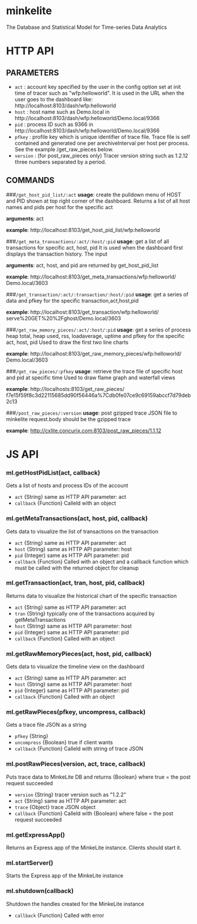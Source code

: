 # minkelite

The Database and Statistical Model for Time-series Data Analytics

# HTTP API

## PARAMETERS

- `act` : account key specified by the user in the config option set at init time of
tracer such as "wfp:helloworld".  It is used in the URL when the user goes to
the dashboard like: http://localhost:8103/dash/wfp:helloworld
- `host` : host name such as Demo.local in
http://localhost:8103/dash/wfp:helloworld/Demo.local/9366
- `pid` : process ID such as 9366 in
http://localhost:8103/dash/wfp:helloworld/Demo.local/9366
- `pfkey` : profile key which is unique identifier of trace file.  Trace file is
self contained and generated one per arechiveInterval per host per process.
See the example /get_raw_pieces below.
- `version` : (for post_raw_pieces only) Tracer version string such as 1.2.12 
three numbers separated by a period.

## COMMANDS
###`/get_host_pid_list/:act`
**usage**: create the pulldown menu of HOST and PID shown at top right corner of
	the dashboard.  Returns a list of all host names and pids per host for
	the specific act


**arguments**: act


**example**: http://localhost:8103/get_host_pid_list/wfp:helloworld

###`/get_meta_transactions/:act/:host/:pid`
**usage**: get a list of all transactions for specific act, host, pid  It is used
	when the dashboard first displays the transaction history.  The input


**arguments**: act, host, and pid are returned by get_host_pid_list


**example**: http://localhost:8103/get_meta_transactions/wfp:helloworld/
	Demo.local/3603

###`/get_transaction/:act/:transaction/:host/:pid`
**usage**: get a series of data and pfkey for the specific transaction,act,host,pid


**example**: http://localhost:8103/get_transaction/wfp:helloworld/
	serve%20GET%20%2Fghost/Demo.local/3603

###`/get_raw_memory_pieces/:act/:host/:pid`
**usage**: get a series of process heap total, heap used, rss, loadaverage, uptime
	and pfkey for the specific act, host, pid  Used to draw the first two line
	charts


**example**: http://localhost:8103/get_raw_memory_pieces/wfp:helloworld/
	Demo.local/3603

###`/get_raw_pieces/:pfkey`
**usage**: retrieve the trace file of specific host and pid at specific time  Used
	to draw flame graph and waterfall views


**example**: http://localhosts:8103/get_raw_pieces/
	f7e15f59f8c3d22115685dd90f56446a%7Cdb0fe07ce9c69159abccf7d79deb2c13

###`/post_raw_pieces/:version`
**usage**: post gzipped trace JSON file to minkelite request.body should be the
	gzipped trace


**example**: http://cxlite.concurix.com:8103/post_raw_pieces/1.1.12


# JS API
### ml.getHostPidList(act, callback)
Gets a list of hosts and process IDs of the account
- `act` {String} same as HTTP API parameter: act
- `callback` {Function} Calleld with an object

### ml.getMetaTransactions(act, host, pid, callback)
Gets data to visualize the list of transactions on the transaction
- `act` {String} same as HTTP API parameter: act
- `host` {String} same as HTTP API parameter: host
- `pid` {Integer} same as HTTP API parameter: pid
- `callback` {Function} Called with an object and a callback function which must
	be called with the returned object for cleanup

### ml.getTransaction(act, tran, host, pid, callback)
Returns data to visualize the historical chart of the specific
	transaction
- `act` {String} same as HTTP API parameter: act
- `tran` {String} typically one of the transactions acquired by getMetaTransactions
- `host` {String} same as HTTP API parameter: host
- `pid` {Integer} same as HTTP API parameter: pid
- `callback` {Function} Called with an object

### ml.getRawMemoryPieces(act, host, pid, callback)
Gets data to visualize the timeline view on the dashboard
- `act` {String} same as HTTP API parameter: act
- `host` {String} same as HTTP API parameter: host
- `pid` {Integer} same as HTTP API parameter: pid
- `callback` {Function} Called with an object

### ml.getRawPieces(pfkey, uncompress, callback)
Gets a trace file JSON as a string
- `pfkey` {String}
- `uncompress` {Boolean} true if client wants
- `callback` {Function} Calleld with string of trace JSON

### ml.postRawPieces(version, act, trace, callback)
Puts trace data to MinkeLite DB and returns {Boolean} where true = the post request succeeded
- `version` {String} tracer version such as "1.2.2"
- `act` {String} same as HTTP API parameter: act
- `trace` {Object} trace JSON object
- `callback` {Function} Calleld with {Boolean} where false = the post request succeeded

### ml.getExpressApp()
Returns an Express app of the MinkeLite instance.  Clients should start it.

### ml.startServer()
Starts the Express app of the MinkeLite instance

### ml.shutdown(callback)
Shutdown the handles created for the MinkeLite instance
- `callback` {Function} Called with error
